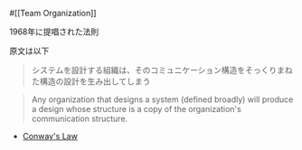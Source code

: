 #[[Team Organization]]

1968年に提唱された法則

原文は以下

> システムを設計する組織は、そのコミュニケーション構造をそっくりまねた構造の設計を生み出してしまう

> Any organization that designs a system (defined broadly) will produce a design whose structure is a copy of the organization's communication structure.

- [Conway's Law](https://www.melconway.com/Home/Conways_Law.html)
